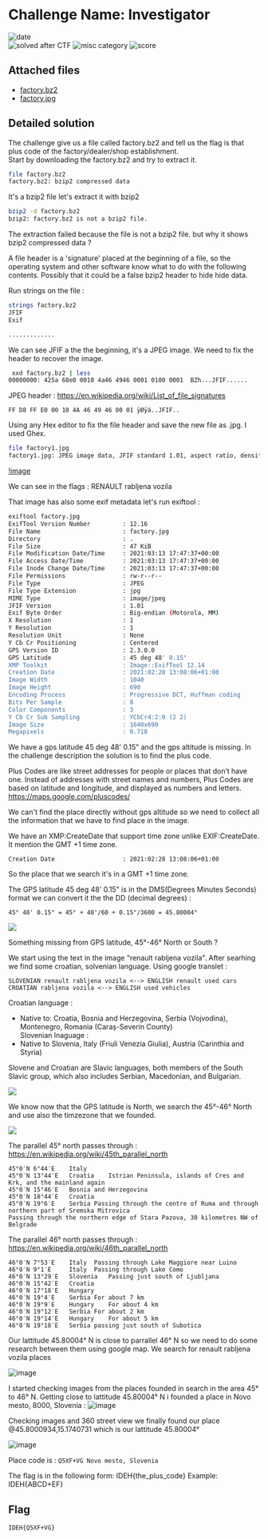 
# Challenge Name: Investigator 


![date](https://img.shields.io/badge/date-11.03.2021-brightgreen.svg)  
![solved after CTF](https://img.shields.io/badge/solved-after%20CTF-red.svg) 
![misc category](https://img.shields.io/badge/category-misc-lightgrey.svg)
![score](https://img.shields.io/badge/score-400-blue.svg)


## Attached files
- [factory.bz2](factory.bz2)
- [factory.jpg](factory.jpg)





## Detailed solution

The challenge give us a file called factory.bz2 and tell us the flag is that plus code of the factory/dealer/shop establishment.  
Start by downloading the factory.bz2 and try to extract it.

```bash
file factory.bz2
factory.bz2: bzip2 compressed data
```
It's a bzip2 file let's extract it with bzip2

```bash
bzip2 -d factory.bz2                                                  
bzip2: factory.bz2 is not a bzip2 file.
```

The extraction failed because the file is not a bzip2 file. but why it shows bzip2 compressed data ?

A file header is a 'signature' placed at the beginning of a file, so the operating system and other software know what to do with the following contents. Possibly that it could be a false bzip2 header to hide hide data.



Run strings on the file :

```bash
strings factory.bz2                                                     2 ⨯
JFIF
Exif

.............
```

We can see JFIF a the the beginning, it's a JPEG image. We need to fix the header to recover the image.

```bash
 xxd factory.bz2 | less
00000000: 425a 68e0 0010 4a46 4946 0001 0100 0001  BZh...JFIF......
```
JPEG header : 
https://en.wikipedia.org/wiki/List_of_file_signatures

```
FF D8 FF E0 00 10 4A 46 49 46 00 01 ÿØÿà..JFIF..
```
Using any Hex editor to fix the file header and save the new file as .jpg. I used Ghex. 

```bash
file factory1.jpg
factory1.jpg: JPEG image data, JFIF standard 1.01, aspect ratio, density 1x1, segment length 16, Exif Standard: [TIFF image data, big-endian, direntries=5, xresolution=74, yresolution=82, resolutionunit=1, GPS-Data], progressive, precision 8, 1040x690, components 3
```

[!image](factory.jpg)

We can see in the flags : RENAULT rabljena vozila

That image has also some exif metadata let's run exiftool :

```bash
exiftool factory.jpg
ExifTool Version Number         : 12.16
File Name                       : factory.jpg
Directory                       : .
File Size                       : 47 KiB
File Modification Date/Time     : 2021:03:13 17:47:37+00:00
File Access Date/Time           : 2021:03:13 17:47:37+00:00
File Inode Change Date/Time     : 2021:03:13 17:47:37+00:00
File Permissions                : rw-r--r--
File Type                       : JPEG
File Type Extension             : jpg
MIME Type                       : image/jpeg
JFIF Version                    : 1.01
Exif Byte Order                 : Big-endian (Motorola, MM)
X Resolution                    : 1
Y Resolution                    : 1
Resolution Unit                 : None
Y Cb Cr Positioning             : Centered
GPS Version ID                  : 2.3.0.0
GPS Latitude                    : 45 deg 48' 0.15"
XMP Toolkit                     : Image::ExifTool 12.14
Creation Date                   : 2021:02:28 13:08:06+01:00
Image Width                     : 1040
Image Height                    : 690
Encoding Process                : Progressive DCT, Huffman coding
Bits Per Sample                 : 8
Color Components                : 3
Y Cb Cr Sub Sampling            : YCbCr4:2:0 (2 2)
Image Size                      : 1040x690
Megapixels                      : 0.718
```

We have a gps latitude 45 deg 48' 0.15" and the gps altitude is missing. In the challenge description the solution is to find the plus code.  

Plus Codes are like street addresses for people or places that don’t have one. Instead of addresses with street names and numbers, Plus Codes are based on latitude and longitude, and displayed as numbers and letters.
https://maps.google.com/pluscodes/

We can't find the place directly without gps altitude so we need to collect all the information that we have to find place in the image.

We have an XMP:CreateDate that support time zone unlike EXIF:CreateDate. It mention the GMT +1 time zone.

```
Creation Date                   : 2021:02:28 13:08:06+01:00
```
So the place that we search it's in a GMT +1 time zone.  

The GPS latitude 45 deg 48' 0.15" is in the DMS(Degrees Minutes Seconds) format we can convert it the the DD (decimal degrees) :
```
45° 48' 0.15" = 45° + 48'/60 + 0.15"/3600 = 45.80004°
```
![](http://sncyear8geography.weebly.com/uploads/5/7/7/8/57782431/8484702.png)

Something missing from GPS latitude, 45°-46° North or South ?

We start using the text in the image "renault rabljena vozila". After searhing we find some croatian, solvenian language. Using google translet :

```
SLOVENIAN renault rabljena vozila <--> ENGLISH renault used cars
CROATIAN rabljena vozila <--> ENGLISH used vehicles
```

Croatian language : 
 - Native to: Croatia, Bosnia and Herzegovina, Serbia (Vojvodina), Montenegro, Romania (Caraș-Severin County)  
Slovenian lnaguage :  
 - Native to	Slovenia, Italy (Friuli Venezia Giulia), Austria (Carinthia and Styria)

Slovene and Croatian are Slavic languages, both members of the South Slavic group, which also includes Serbian, Macedonian, and Bulgarian.  

![](http://travels.bowenplace.com/europe_2008/language/files/651px-slavic_languages.png)  

We know now that the GPS latitude is North, we search the 45°-46° North and use also the timzezone that we founded. 

![](https://www.timetemperature.com/tzmaps/europe-time-zone-map.gif)

The parallel 45° north passes through :
https://en.wikipedia.org/wiki/45th_parallel_north

```
45°0′N 6°44′E	 Italy
45°0′N 13°44′E	 Croatia	Istrian Peninsula, islands of Cres and Krk, and the mainland again
45°0′N 15°46′E	 Bosnia and Herzegovina	
45°0′N 18°44′E	 Croatia	
45°0′N 19°6′E	 Serbia	Passing through the centre of Ruma and through northern part of Sremska Mitrovica
Passing through the northern edge of Stara Pazova, 30 kilometres NW of Belgrade
```



The parallel 46° north passes through :
https://en.wikipedia.org/wiki/46th_parallel_north  

```
46°0′N 7°53′E	 Italy	Passing through Lake Maggiore near Luino
46°0′N 9°1′E	 Italy	Passing through Lake Como
46°0′N 13°29′E	 Slovenia	Passing just south of Ljubljana
46°0′N 15°42′E	 Croatia	
46°0′N 17°18′E	 Hungary	
46°0′N 19°4′E	 Serbia	For about 7 km
46°0′N 19°9′E	 Hungary	For about 4 km
46°0′N 19°12′E	 Serbia	For about 2 km
46°0′N 19°14′E	 Hungary	For about 5 km
46°0′N 19°18′E	 Serbia	passing just south of Subotica
```

Our lattitude 45.80004° N is close to parrallel 46° N so we need to do some research between them using google map. We search for renault rabljena vozila places 

![image](https://user-images.githubusercontent.com/72421091/111044670-3ebdbb00-844a-11eb-907f-20f028ec8a76.png)

I started checking images from the places founded in search in the area 45° to 46° N. Getting close to lattitude 45.80004° N i founded a place in Novo mesto, 8000, Slovenia : 
![image](https://user-images.githubusercontent.com/72421091/111045012-1636c080-844c-11eb-9161-10f3d9d93021.png)

Checking images and 360 street view we finally found our place @45.8000934,15.1740731 which is our lattitude 45.80004° 

![image](https://user-images.githubusercontent.com/72421091/111046310-010e6180-844d-11eb-8ae5-bc3a9be5f46c.png)

Place code is : ```Q5XF+VG Novo mesto, Slovenia```  

The flag is in the following form: IDEH{the_plus_code} Example: IDEH{ABCD+EF}


## Flag

```
IDEH{Q5XF+VG}
```
